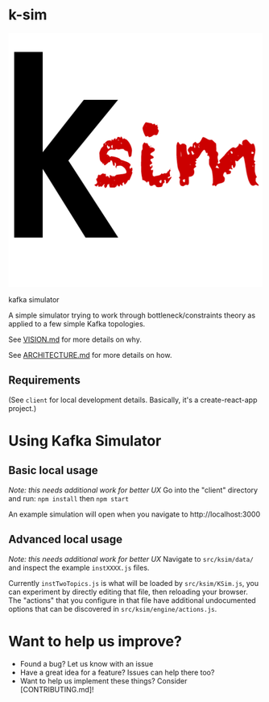 # k-sim
![ksim Logo](/client/public/logo512.png)

kafka simulator 

A simple simulator trying to work through bottleneck/constraints theory as applied to a few simple Kafka topologies.

See [VISION.md](./doc/VISION.md) for more details on why.

See [ARCHITECTURE.md](./doc/ARCHITECTURE.md) for more details on how.

## Requirements
(See `client` for local development details. Basically, it's a create-react-app project.)

# Using Kafka Simulator
## Basic local usage
_Note: this needs additional work for better UX_
Go into the "client" directory and run:  `npm install` then `npm start`

An example simulation will open when you navigate to http://localhost:3000

## Advanced local usage
_Note: this needs additional work for better UX_
Navigate to `src/ksim/data/` and inspect the example `instXXXX.js` files.

Currently `instTwoTopics.js` is what will be loaded by `src/ksim/KSim.js`, you can experiment by directly editing that file, then reloading your browser.  The "actions" that you configure in that file have additional undocumented options that can be discovered in `src/ksim/engine/actions.js`.

# Want to help us improve?
- Found a bug? Let us know with an issue
- Have a great idea for a feature? Issues can help there too?
- Want to help us implement these things? Consider [CONTRIBUTING.md]!
